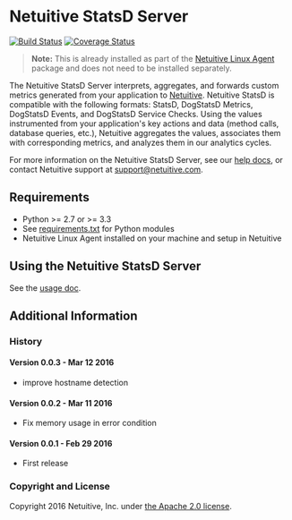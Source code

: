 Netuitive StatsD Server 
=======================

[![Build Status](https://travis-ci.org/Netuitive/netuitive-statsd.svg?branch=master)](https://travis-ci.org/Netuitive/netuitive-statsd) [![Coverage Status](https://coveralls.io/repos/github/Netuitive/netuitive-statsd/badge.svg?branch=master)](https://coveralls.io/github/Netuitive/netuitive-statsd?branch=master)

>**Note:** This is already installed as part of the [Netuitive Linux Agent](https://help.netuitive.com/Content/Misc/Datasources/Netuitive/new_netuitive_datasource.htm) package and does not need to be installed separately.

The Netuitive StatsD Server interprets, aggregates, and forwards custom metrics generated from your application to [Netuitive](https://www.netuitive.com). Netuitive StatsD is compatible with the following formats: StatsD, DogStatsD Metrics, DogStatsD Events, and DogStatsD Service Checks. Using the values instrumented from your application's key actions and data (method calls, database queries, etc.), Netuitive aggregates the values, associates them with corresponding metrics, and analyzes them in our analytics cycles.

For more information on the Netuitive StatsD Server, see our [help docs](https://help.netuitive.com/Content/Misc/Datasources/Netuitive/new_netuitive_datasource.htm#kanchor275), or contact Netuitive support at [support@netuitive.com](mailto:support@netuitive.com).

Requirements
-------------

- Python >= 2.7 or >= 3.3
- See [requirements.txt](requirements.txt) for Python modules
- Netuitive Linux Agent installed on your machine and setup in Netuitive

Using the Netuitive StatsD Server
----------------------------------
See the [usage doc](USAGE.md).

Additional Information
----------------------

### History

#### Version 0.0.3 - Mar 12 2016

* improve hostname detection

#### Version 0.0.2 - Mar 11 2016

* Fix memory usage in error condition

#### Version 0.0.1 - Feb 29 2016

* First release

### Copyright and License

Copyright 2016 Netuitive, Inc. under [the Apache 2.0 license](LICENSE).
